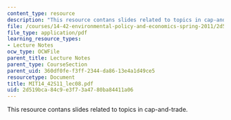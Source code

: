 ```yaml
---
content_type: resource
description: "This resource contans slides related to topics in cap-and-trade.\r\n"
file: /courses/14-42-environmental-policy-and-economics-spring-2011/2d519bca84c9e3f73a4780ba84411a06_MIT14_42S11_lec08.pdf
file_type: application/pdf
learning_resource_types:
- Lecture Notes
ocw_type: OCWFile
parent_title: Lecture Notes
parent_type: CourseSection
parent_uid: 360df0fe-f3ff-2344-da86-13e4a1d49ce5
resourcetype: Document
title: MIT14_42S11_lec08.pdf
uid: 2d519bca-84c9-e3f7-3a47-80ba84411a06
---
```

This resource contans slides related to topics in cap-and-trade.


